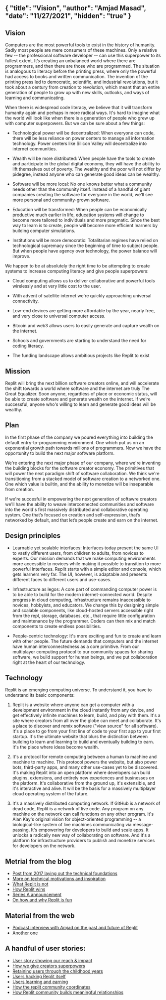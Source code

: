 {
  "title": "Vision",
  "author": "Amjad Masad",
  "date": "11/27/2021",
  "hidden": "true"
}
---

## Vision

Computers are the most powerful tools to exist in the history of humanity. Sadly most people are mere consumers of these machines. Only a relative few -- the professional software developer -- can use this superpower to its fullest extent. It’s creating an unbalanced world where there are programmers, and then there are those who are programmed. The situation is analogous to literacy before the printing press, where only the powerful had access to books and written communication. The invention of the printing press led to democratic, scientific, and industrial revolutions, but it took about a century from creation to revolution, which meant that an entire generation of people to grow up with new skills, outlooks, and ways of learning and communicating. 

When there is widespread code literacy, we believe that it will transform humanity again and perhaps in more radical ways. It's hard to imagine what the world will look like when there is a generation of people who grew up with computer superpowers. But we can be sure about a few things:

- Technological power will be decentralized: When everyone can code, there will be less reliance on power centers to manage all information technology. Power centers like Silicon Valley will decentralize into internet communities. 

- Wealth will be more distributed: When people have the tools to create and participate in the global digital economy, they will have the ability to lift themselves out of poverty. The wealthy and the poor will not differ by pidegree, instead anyone who can generate good ideas can be wealthy.

- Software will be more local: No one knows better what a community needs other than the community itself. Instead of a handful of giant companies creating the software for everyone in the world, we'll see more personal and community-grown software. 

- Education will be transformed: When people can be economically productive much earlier in life, education systems will change to become more tailored to individuals and more pragmatic. Since the best way to learn is to create, people will become more efficient learners by building computer simulations.

- Institutions will be more democratic: Totalitarian regimes have relied on technological supremacy since the beginning of time to subject people. But when people have agency over technology, the power balance will improve.

We happen to be at absolutely the right time to be attempting to create systems to increase computing literacy and give people superpowers:

- Cloud computing allows us to deliver collaborative and powerful tools wirelessly and at very little cost to the user.

- With advent of satellite internet we're quickly approaching universal connectivity.

- Low-end devices are getting more affordable by the year, nearly free, and very close to universal computer access.

- Bitcoin and web3 allows users to easily generate and capture wealth on the internet.

- Schools and governments are starting to understand the need for coding literacy.

- The funding landscape allows ambitious projects like Replit to exist

## Mission

Replit will bring the next billion software creators online, and will accelerate the shift towards a world where software and the internet are truly The Great Equalizer. Soon anyone, regardless of place or economic status, will be able to create software and generate wealth on the internet. If we’re successful, anyone who's willing to learn and generate good ideas will be wealthy.

## Plan

In the first phase of the company we poured everything into building the default entry-to-programming environment. One which put us on an exponential growth path towards millions of programmers. Now we have the opportunity to build the next major software platform.

We're entering the next major phase of our company, where we're inventing the building blocks for the software creator economy. The primitives that will power the next paradigm shift of software collaboration. We think we're transitioning from a stacked model of software creation to a networked one. One which value is builtin, and the ability to monetize will be inseparable from creation.

If we're succesful in empowering the next generation of softawre creators we'll have the ability to weave interconnected communities and software into the world's  first massively distributed and collaborative operating system. One that’s focused on creation and self-expression, that’s networked by default, and that let’s people create and earn on the internet.

## Design principles


- Learnable yet scalable interfaces: Interfaces today present the same UI to vastly different users, from children to adults, from novices to experts. Our mission demands that we make computing environments more accessible to novices while making it possible to transition to more powerful interfaces. Replit starts with a simple editor and console, which gets learners very far. The UI, however, is adaptable and presents different faces to different users and use-cases.

- Infrastructure as legos: A core part of commanding computer power is to be able to build for the modern internet-connected world. Despite progress in cloud computing, infrastructure remains inaccessible to novices, hobbyists, and educators. We change this by designing simple and scalable components, like cloud-hosted servers accessible right from the repl, storage, databases, etc., that require little configuration and maintenance by the programmer. Coders can then mix and match components to create endless possibilities.

- People-centric technology: It's more exciting and fun to create and learn with other people. The future demands that computers and the internet have human interconnectedness as a core primitive. From our multiplayer computing protocol to our community spaces for sharing software, we build support for human beings, and we put collaboration right at the heart of our technology.

## Technology

Replit is an emerging computing universe. To understand it, you have to understand its basic components:

1. Replit is a website where anyone can get a computer with a development environment in the cloud instantly from any device, and get effectively infinite machines to learn, build, and play with them. It's a site where creators from all over the globe can meet and collaborate. It's a place to discover and remix software ("view source" for all software). It's a place to go from your first line of code to your first app to your first startup. It's the ultimate website that blurs the distinction between building to learn and learning to build and eventually building to earn. It's the place where ideas become wealth.

2. It's a protocol for remote computing between a human to machine and machine to machine. This protocol powers the website, but also power bots, third-party apps, and many other use-cases yet to be discovered. It's making Replit into an open platform where developers can build plugins, extensions, and entirely new experiences and businesses on the platform. It's collaborative from the ground up, it's extensible, and it's interactive and alive. It will be the basis for a massively multiplayer cloud operating system of the future.

3. It's a massively distributed computing network. If GitHub is a network of dead code, Replit is a network of live code. Any program on any machine on the network can call functions on any other program. It's Alan Kay's original vision for object-oriented programming -- a biological-like system of live machines communicating via message-passing.  It's empowering for developers to build and scale apps. It unlocks a radically new way of collaborating on software. And it's a platform for infrastructure providers to publish and monetize services for developers on the network.

## Metrial from the blog

- [Post from 2017 laying out the technical foundations](https://blog.replit.com/holistic)
- [More on technical motivations and inspiration](https://amasad.me/disintegrated)
- [What Replit is not](https://amasad.me/replit_ide)
- [How Replit wins](https://amasad.me/leapfrog)
- [Series A announcement](https://blog.replit.com/seriesa)
- [On how and why Replit is fun](https://blog.replit.com/internet-of-fun)

## Material from the web

- [Podcast interview with Amjad on the past and future of Replit](https://www.youtube.com/watch?v=DZcglTSv-2Y)
- [Another one](https://www.youtube.com/watch?v=isIpbcH_N80)

## A handful of user stories:
- [User story showing our reach & impact](https://twitter.com/HayaOdeh/status/1462900554930147328)
- [How we give creators superpowers](https://twitter.com/amasad/status/1348804890877857792)
- [Retaining users through the childhood years](https://twitter.com/amasad/status/1390810578214539266)
- [Users hacking Replit itself](https://twitter.com/amasad/status/1083517163153944576)
- [Users learning and earning](https://twitter.com/amasad/status/1451255029059358747)
- [How the replit community coordinates](https://twitter.com/amasad/status/1354534990109761542)
- [How Replit community builds meaningful relationships](https://twitter.com/amasad/status/1377287503351181313)
